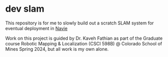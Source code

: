 # dev slam

This repository is for me to slowly build out a scratch SLAM system for eventual deployment in [Navie](https://github.com/Nianzu/Navie)

Work on this project is guided by Dr. Kaveh Fathian as part of the Graduate course Robotic Mapping & Localization (CSCI 598B) @ Colorado School of Mines Spring 2024, but all work is my own alone.